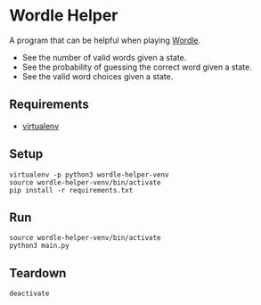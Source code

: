 # Wordle Helper

A program that can be helpful when playing [Wordle](https://www.nytimes.com/games/wordle/index.html).

* See the number of valid words given a state.
* See the probability of guessing the correct word given a state.
* See the valid word choices given a state.

## Requirements

* [virtualenv](https://pypi.org/project/virtualenv/)

## Setup

    virtualenv -p python3 wordle-helper-venv
    source wordle-helper-venv/bin/activate
    pip install -r requirements.txt

## Run

    source wordle-helper-venv/bin/activate
    python3 main.py

## Teardown

    deactivate
